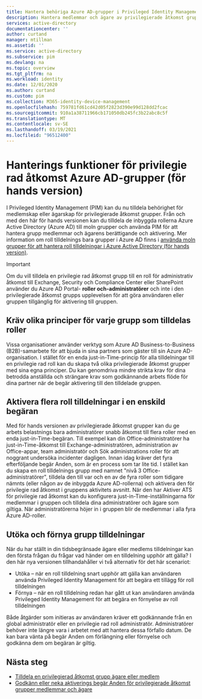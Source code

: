 ```yaml
---
title: Hantera behöriga Azure AD-grupper i Privileged Identity Management (PIM) | Microsoft Docs
description: Hantera medlemmar och ägare av privilegierade åtkomst grupper i Privileged Identity Management (PIM)
services: active-directory
documentationcenter: ''
author: curtand
manager: mtillman
ms.assetid: ''
ms.service: active-directory
ms.subservice: pim
ms.devlang: na
ms.topic: overview
ms.tgt_pltfrm: na
ms.workload: identity
ms.date: 12/01/2020
ms.author: curtand
ms.custom: pim
ms.collection: M365-identity-device-management
ms.openlocfilehash: 759781fd61cd42d05f2823d390e99d128dd2fcac
ms.sourcegitcommit: 910a1a38711966cb171050db245fc3b22abc8c5f
ms.translationtype: MT
ms.contentlocale: sv-SE
ms.lasthandoff: 03/19/2021
ms.locfileid: "96512400"
---
```

# <a name="management-capabilities-for-privileged-access-azure-ad-groups-preview"></a>Hanterings funktioner för privilegie rad åtkomst Azure AD-grupper (för hands version)

I Privileged Identity Management (PIM) kan du nu tilldela behörighet för medlemskap eller ägarskap för privilegierade åtkomst grupper. Från och med den här för hands versionen kan du tilldela de inbyggda rollerna Azure Active Directory (Azure AD) till moln grupper och använda PIM för att hantera grupp medlemmar och ägarens berättigande och aktivering. Mer information om roll tilldelnings bara grupper i Azure AD finns i [använda moln grupper för att hantera roll tilldelningar i Azure Active Directory (för hands version)](../roles/groups-concept.md).

>[!Important]
> Om du vill tilldela en privilegie rad åtkomst grupp till en roll för administrativ åtkomst till Exchange, Security och Compliance Center eller SharePoint använder du Azure AD Portal- **roller och-administratörer** och inte i den privilegierade åtkomst grupps upplevelsen för att göra användaren eller gruppen tillgänglig för aktivering till gruppen.

## <a name="require-different-policies-for-each-role-assignable-group"></a>Kräv olika principer för varje grupp som tilldelas roller

Vissa organisationer använder verktyg som Azure AD Business-to-Business (B2B)-samarbete för att bjuda in sina partners som gäster till sin Azure AD-organisation. I stället för en enda just-in-Time-princip för alla tilldelningar till en privilegie rad roll kan du skapa två olika privilegierade åtkomst grupper med sina egna principer. Du kan genomdriva mindre strikta krav för dina betrodda anställda och strängare krav som godkännande arbets flöde för dina partner när de begär aktivering till den tilldelade gruppen.

## <a name="activate-multiple-role-assignments-in-a-single-request"></a>Aktivera flera roll tilldelningar i en enskild begäran

Med för hands versionen av privilegierade åtkomst grupper kan du ge arbets belastnings bara administratörer snabb åtkomst till flera roller med en enda just-in-Time-begäran. Till exempel kan din Office-administratörer ha just-in-Time-åtkomst till Exchange-administratören, administration av Office-appar, team administratör och Sök administrations roller för att noggrant undersöka incidenter dagligen. Innan idag kräver det fyra efterföljande begär Anden, som är en process som tar lite tid. I stället kan du skapa en roll tilldelnings grupp med namnet "nivå 3 Office-administratörer", tilldela den till var och en av de fyra roller som tidigare nämnts (eller någon av de inbyggda Azure AD-rollerna) och aktivera den för privilegie rad åtkomst i gruppens aktivitets avsnitt. När den har Aktiver ATS för privilegie rad åtkomst kan du konfigurera just-in-Time-inställningarna för medlemmar i gruppen och tilldela dina administratörer och ägare som giltiga. När administratörerna höjer in i gruppen blir de medlemmar i alla fyra Azure AD-roller.

## <a name="extend-and-renew-group-assignments"></a>Utöka och förnya grupp tilldelningar

När du har ställt in din tidsbegränsade ägare eller medlems tilldelningar kan den första frågan du frågar vad händer om en tilldelning upphör att gälla? I den här nya versionen tillhandahåller vi två alternativ för det här scenariot:

- Utöka – när en roll tilldelning snart upphör att gälla kan användaren använda Privileged Identity Management för att begära ett tillägg för roll tilldelningen
- Förnya – när en roll tilldelning redan har gått ut kan användaren använda Privileged Identity Management för att begära en förnyelse av roll tilldelningen

Både åtgärder som initieras av användaren kräver ett godkännande från en global administratör eller en privilegie rad roll administratör. Administratörer behöver inte längre vara i arbetet med att hantera dessa förfallo datum. De kan bara vänta på begär Anden om förlängning eller förnyelse och godkänna dem om begäran är giltig.

## <a name="next-steps"></a>Nästa steg

- [Tilldela en privilegierad åtkomst grupp ägare eller medlem](groups-assign-member-owner.md)
- [Godkänn eller neka aktiverings begär Anden för privilegierade åtkomst grupper medlemmar och ägare](groups-approval-workflow.md)
